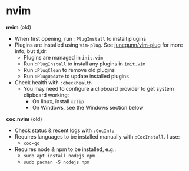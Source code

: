 # nvim

**nvim** (old)
- When first opening, run `:PlugInstall` to install plugins
- Plugins are installed using `vim-plug`. See [junegunn/vim-plug](https://github.com/junegunn/vim-plug) for more info, but tl;dr:
    - Plugins are managed in `init.vim`
    - Run `:PlugInstall` to install any plugins in `init.vim`
    - Run `:PlugClean` to remove old plugins
    - Run `:PlugUpdate` to update installed plugins
- Check health with `:checkhealth`
    - You may need to configure a clipboard provider to get system clipboard working:
        - On linux, install `xclip`
        - On Windows, see the Windows section below

**coc.nvim** (old)
- Check status & recent logs with `:CocInfo`
- Requires languages to be installed manually with `:CocInstall`. I use:
    - `coc-go`
- Requires node & npm to be installed, e.g.:
    - `sudo apt install nodejs npm`
    - `sudo pacman -S nodejs npm`
